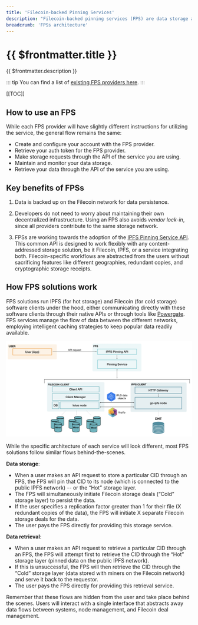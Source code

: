 ```yaml
---
title: 'Filecoin-backed Pinning Services'
description: "Filecoin-backed pinning services (FPS) are data storage and retrieval services that offer the performance and availability of IPFS alongside the data persistence features of Filecoin's decentralized storage network."
breadcrumb: 'FPSs architecture'
---
```


# {{ $frontmatter.title }}

{{ $frontmatter.description }}

::: tip
You can find a list of [existing FPS providers here](README.md).
:::

[[TOC]]

## How to use an FPS

While each FPS provider will have slightly different instructions for utilizing the service, the general flow remains the same:

- Create and configure your account with the FPS provider.
- Retrieve your auth token for the FPS provider.
- Make storage requests through the API of the service you are using.
- Maintain and monitor your data storage.
- Retrieve your data through the API of the service you are using.

## Key benefits of FPSs

1. Data is backed up on the Filecoin network for data persistence.

2. Developers do not need to worry about maintaining their own decentralized infrastructure. Using an FPS also avoids _vendor lock-in_, since all providers contribute to the same storage network.

3. FPSs are working towards the adoption of the [IPFS Pinning Service API](https://ipfs.github.io/pinning-services-api-spec/). This common API is designed to work flexibly with any content-addressed storage solution, be it Filecoin, IPFS, or a service integrating both. Filecoin-specific workflows are abstracted from the users without sacrificing features like different geographies, redundant copies, and cryptographic storage receipts.

## How FPS solutions work

FPS solutions run IPFS (for hot storage) and Filecoin (for cold storage) software clients under the hood, either communicating directly with these software clients through their native APIs or through tools like [Powergate](./powergate.md). FPS services manage the flow of data between the different networks, employing intelligent caching strategies to keep popular data readily available.

![Diagram showing a simplified architecture for a Filecoin IPFS Pinning Service (FPS). User makes API request to the FPS. The FPS stores and retrieves data from embedded go-ipfs and lotus nodes, which communicate with each other via libp2p and IPLD data formats.](./images/filecoin-pinning-services/fps-data-flows.png)

While the specific architecture of each service will look different, most FPS solutions follow similar flows behind-the-scenes.

**Data storage**:

- When a user makes an API request to store a particular CID through an FPS, the FPS will pin that CID to its node (which is connected to the public IPFS network) -- or the “Hot” storage layer.
- The FPS will simultaneously initiate Filecoin storage deals (“Cold” storage layer) to persist the data.
- If the user specifies a replication factor greater than 1 for their file (X redundant copies of the data), the FPS will initiate X separate Filecoin storage deals for the data.
- The user pays the FPS directly for providing this storage service.

**Data retrieval**:

- When a user makes an API request to retrieve a particular CID through an FPS, the FPS will attempt first to retrieve the CID through the “Hot” storage layer (pinned data on the public IPFS network).
- If this is unsuccessful, the FPS will then retrieve the CID through the “Cold” storage layer (data stored with miners on the Filecoin network) and serve it back to the requestor.
- The user pays the FPS directly for providing this retrieval service.

Remember that these flows are hidden from the user and take place behind the scenes. Users will interact with a single interface that abstracts away data flows between systems, node management, and Filecoin deal management.
